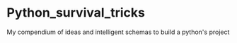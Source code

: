 # Python_survival_tricks
My compendium of ideas and intelligent schemas to build a python's project 

